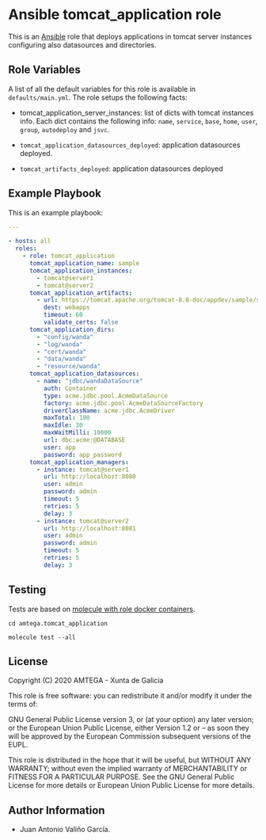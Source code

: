 # Ansible tomcat_application role

This is an [Ansible](http://www.ansible.com) role that deploys applications in tomcat server instances configuring also datasources and directories.

## Role Variables

A list of all the default variables for this role is available in `defaults/main.yml`. The role setups the following facts:

- tomcat_application_server_instances: list of dicts with tomcat instances info. Each dict contains the following info: `name`, `service`, `base`, `home`, `user`, `group`, `autodeploy` and `jsvc`.

- `tomcat_application_datasources_deployed`: application datasources deployed.
- `tomcat_artifacts_deployed`: application datasources deployed

## Example Playbook

This is an example playbook:

```yaml
---

- hosts: all
  roles:
    - role: tomcat_application
      tomcat_application_name: sample
      tomcat_application_instances:
        - tomcat@server1
        - tomcat@server2
      tomcat_application_artifacts:
        - url: https://tomcat.apache.org/tomcat-8.0-doc/appdev/sample/sample.war
          dest: webapps
          timeout: 60
          validate_certs: false        
      tomcat_application_dirs:
        - "config/wanda"
        - "log/wanda"
        - "cert/wanda"
        - "data/wanda"
        - "resource/wanda"
      tomcat_application_datasources:
        - name: "jdbc/wandaDataSource"
          auth: Container
          type: acme.jdbc.pool.AcmeDataSource
          factory: acme.jdbc.pool.AcmeDataSourceFactory
          driverClassName: acme.jdbc.AcmeDriver
          maxTotal: 100
          maxIdle: 30
          maxWaitMilli: 10000
          url: dbc:acme:@DATABASE
          user: app
          password: app_password    
      tomcat_application_managers:
        - instance: tomcat@server1
          url: http://localhost:8080
          user: admin
          password: admin
          timeout: 5
          retries: 5
          delay: 3     
        - instance: tomcat@server2
          url: http://localhost:8081
          user: admin
          password: admin
          timeout: 5
          retries: 5
          delay: 3                     
```

## Testing

Tests are based on [molecule with role docker containers](https://molecule.readthedocs.io/en/latest/installation.html).

```shell
cd amtega.tomcat_application

molecule test --all
```

## License

Copyright (C) 2020 AMTEGA - Xunta de Galicia

This role is free software: you can redistribute it and/or modify it under the terms of:

GNU General Public License version 3, or (at your option) any later version; or the European Union Public License, either Version 1.2 or – as soon they will be approved by the European Commission ­subsequent versions of the EUPL.

This role is distributed in the hope that it will be useful, but WITHOUT ANY WARRANTY; without even the implied warranty of MERCHANTABILITY or FITNESS FOR A PARTICULAR PURPOSE.  See the GNU General Public License for more details or European Union Public License for more details.

## Author Information

- Juan Antonio Valiño García.
